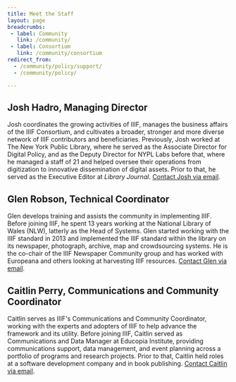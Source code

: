 ```yaml
---
title: Meet the Staff
layout: page
breadcrumbs:
 - label: Community
   link: /community/
 - label: Consortium
   link: /community/consortium
redirect_from:
  - /community/policy/support/
  - /community/policy/

---
```


## Josh Hadro, Managing Director

Josh coordinates the growing activities of IIIF, manages the business affairs of the IIIF Consortium, and cultivates a broader, stronger and more diverse network of IIIF contributors and beneficiaries. Previously, Josh worked at The New York Public Library, where he served as the Associate Director for Digital Policy, and as the Deputy Director for NYPL Labs before that, where he managed a staff of 21 and helped oversee their operations from digitization to innovative dissemination of digital assets. Prior to that, he served as the Executive Editor at _Library Journal_. [Contact Josh via email](mailto:josh.hadro@iiif.io).


## Glen Robson, Technical Coordinator

Glen develops training and assists the community in implementing IIIF. Before joining IIIF, he spent 13 years working at the National Library of Wales (NLW), latterly as the Head of Systems. Glen started working with the IIIF standard in 2013 and implemented the IIIF standard within the library on its newspaper, photograph, archive, map and crowdsourcing systems. He is the co-chair of the IIIF Newspaper Community group and has worked with Europeana and others looking at harvesting IIIF resources. [Contact Glen via email](mailto:glen.robson@iiif.io).

## Caitlin Perry, Communications and Community Coordinator

Caitlin serves as IIIF's Communications and Community Coordinator, working with the experts and adopters of IIIF to help advance the framework and its utility. Before joining IIIF, Caitlin served as Communications and Data Manager at Educopia Institute, providing communications support, data management, and event planning across a portfolio of programs and research projects. Prior to that, Caitlin held roles at a software development company and in book publishing. [Contact Caitlin via email](mailto:caitlin.perry@iiif.io).
